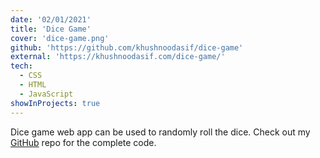 ```yaml
---
date: '02/01/2021'
title: 'Dice Game'
cover: 'dice-game.png'
github: 'https://github.com/khushnoodasif/dice-game'
external: 'https://khushnoodasif.com/dice-game/'
tech:
  - CSS
  - HTML
  - JavaScript
showInProjects: true
---
```


Dice game web app can be used to randomly roll the dice. Check out my [GitHub](https://github.com/khushnoodasif/dice-game) repo for the complete code.
